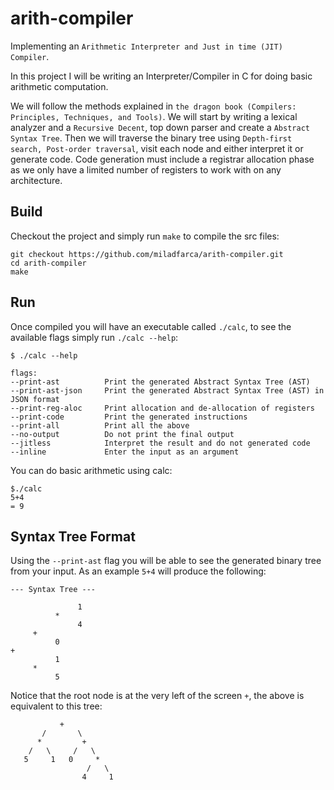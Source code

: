 # arith-compiler
Implementing an `Arithmetic Interpreter and Just in time (JIT) Compiler`.

In this project I will be writing an Interpreter/Compiler in C for doing basic
arithmetic computation.

We will follow the methods explained in `the dragon book (Compilers: Principles, Techniques, and Tools)`. 
We will start by writing a lexical analyzer and a `Recursive Decent`, top down parser and create a `Abstract Syntax Tree`.
Then we will traverse the binary tree using `Depth-first search, Post-order traversal`, visit each node and either interpret it or generate code. Code generation must include a registrar allocation phase as we only have a limited number of registers to work with on any architecture.

## Build
Checkout the project and simply run `make` to compile the src files:
```
git checkout https://github.com/miladfarca/arith-compiler.git
cd arith-compiler
make
```

## Run
Once compiled you will have an executable called `./calc`, to see the available flags simply run `./calc --help`:
```
$ ./calc --help

flags:
--print-ast          Print the generated Abstract Syntax Tree (AST)
--print-ast-json     Print the generated Abstract Syntax Tree (AST) in JSON format
--print-reg-aloc     Print allocation and de-allocation of registers
--print-code         Print the generated instructions
--print-all          Print all the above
--no-output          Do not print the final output
--jitless            Interpret the result and do not generated code
--inline             Enter the input as an argument
```
You can do basic arithmetic using calc:
```
$./calc 
5+4
= 9
```

## Syntax Tree Format
Using the `--print-ast` flag you will be able to see the generated binary tree from your input. As an example `5+4` will produce the following:
```
--- Syntax Tree ---

               1
          *
               4
     +
          0
+
          1
     *
          5
```

Notice that the root node is at the very left of the screen `+`, the above is equivalent to this tree:
```
           +
       /       \  
      *         +
    /   \     /   \
   5     1   0     * 
                 /   \
                4     1
```        
